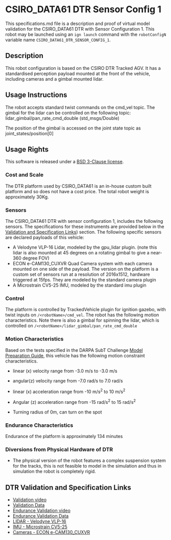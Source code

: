 <!--- This is a Markdown description of a robot model submitted for inclusion in the
DARPA Subterranean Challenge Technology Repository -->
# CSIRO_DATA61 DTR Sensor Config 1
This specifications.md file is a description and proof of virtual model validation for
the CSIRO_DATA61 DTR with Sensor Configuration 1. This robot may be launched using an `ign launch` command with the
`robotConfigN` variable name `CSIRO_DATA61_DTR_SENSOR_CONFIG_1`.

## Description
This robot configuration is based on the CSIRO DTR Tracked AGV. It has a standardised perception payload mounted at the front of the vehicle, including cameras and a gimbal mounted lidar.

## Usage Instructions
The robot accepts standard twist commands on the cmd_vel topic. The gimbal for the lidar can be controlled on the following topic:
lidar_gimbal/pan_rate_cmd_double (std_msgs/Double)

The position of the gimbal is accessed on the joint state topic as joint_states/position[0]

## Usage Rights
This software is released under a [BSD 3-Clause license](LICENSE).

### Cost and Scale
The DTR platform used by CSIRO_DATA61 is an in-house custom built platform and so does not have a cost price. The total robot weight is approximately 30Kg.

### Sensors
The CSIRO_DATA61 DTR with sensor configuration 1, includes the following sensors. The specifications for these instruments are provided below in
the [Validation and Specification Links](#markdown-header-dtr-validation-and-specification-links)) section.
The following specific sensors are declared payloads of this vehicle:

* A Velodyne VLP-16 Lidar, modeled by the gpu_lidar plugin. (note this lidar is also mounted at 45 degrees on a rotating gimbal to give a near-360 degree FOV)
* ECON e-CAM130_CUXVR Quad Camera system with each camera mounted on one side of the payload. The version on the platform is a custom set of sensors run at a resolution of 2016x1512, hardware triggered at 15fps. They are modeled by the standard camera plugin
* A Microstrain CV5-25 IMU, modeled by the standard imu plugin

### Control
The platform is controlled by TrackedVehicle plugin for ignition gazebo, with twist inputs on `/<robotName>/cmd_vel`. The robot has the following motion characteristics. Note there is also a gimbal for spinning the lidar, which is controlled on `/<robotName>/lidar_gimbal/pan_rate_cmd_double`

### Motion Characteristics
Based on the tests specified in the DARPA SubT Challenge [Model Preparation
Guide](https://subtchallenge.com/resources/Simulation_Model_Preparation_Guide.pdf),
this vehicle has the following motion constraint characteristics.

* linear (x) velocity range from -3.0 m/s to -3.0 m/s
* angular(z) velocity range from -7.0 rad/s to 7.0 rad/s

* linear (x) acceleration range from -10 m/s<sup>2</sup> to 10 m/s<sup>2</sup>
* Angular (z) acceleration range from -15 rad/s<sup>2</sup> to 15 rad/s<sup>2</sup>

* Turning radius of 0m, can turn on the spot

### Endurance Characteristics
Endurance of the platform is approximately 134 minutes

### Diversions from Physical Hardware of DTR
* The physical version of the robot features a complex suspension system for the tracks, this is not feasible to model in the simulation and thus in simulation the robot is completely rigid.

## DTR Validation and Specification Links
* [Validation video](https://youtu.be/mn4ddq0abGg)
* [Validation Data](https://drive.google.com/file/d/1wX8Gb1ggkL-l686XKJ47P9bc2NSvp3Cv/view?usp=sharing)
* [Endurance Validation video](https://youtu.be/TUxBU33ikdk)
* [Endurance Validation Data](https://drive.google.com/file/d/1cetE1hUbXE4iRtCPVHkMPLYaykbL5oar/view?usp=sharing)
* [LIDAR - Velodyne VLP-16](https://velodynelidar.com/products/puck/)
* [IMU - Microstrain CV5-25](https://www.microstrain.com/inertial/3dm-cv5-25)
* [Cameras - ECON e-CAM130_CUXVR](https://www.e-consystems.com/nvidia-cameras/jetson-agx-xavier-cameras/four-synchronized-4k-cameras.asp)
